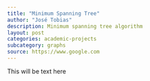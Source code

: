 ```yaml
---
title: "Minimum Spanning Tree"
author: "José Tobias"
description: Minimum spanning tree algorithm
layout: post
categories: academic-projects
subcategory: graphs
source: https://www.google.com
---
```


This will be text here